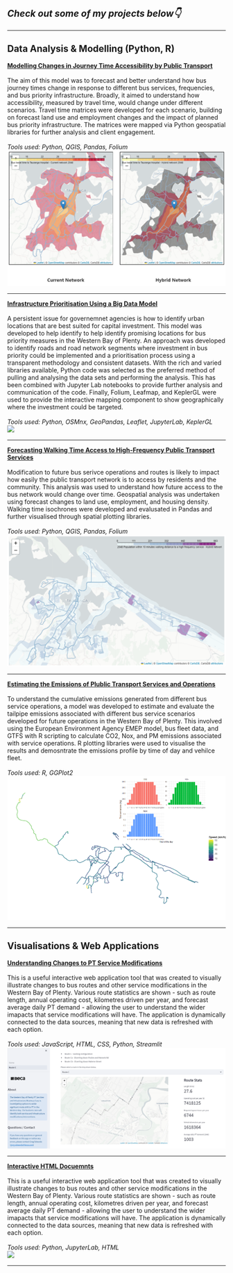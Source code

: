 ## _Check out some of my projects below👇_

---

## Data Analysis & Modelling (Python, R) 

**[Modelling Changes in Journey Time Accessibility by Public Transport](/sample_page)**
<br><br>
The aim of this model was to forecast and better understand how bus journey times change in response to different bus services, frequencies, and bus priority infrastructure. Broadly, it aimed to understand how accessibility, measured by travel time, would change under different scenarios. Travel time matrices were developed for each scenario, building on forecast land use and employment changes and the impact of planned bus priority infrastructure. The matrices were mapped via Python geospatial libraries for further analysis and client engagement.
<br><br>
_Tools used: Python, QGIS, Pandas, Folium_
<br>
<img src="images/accessibility.PNG?raw=true"/>

---
**[Infrastructure Prioritisation Using a Big Data Model](/pdf/sample_presentation.pdf)**
<br><br>
A persistent issue for governemnet agencies is how to identify urban locations that are best suited for capital investment. This model was developed to help identify to help identify promising locations for bus priority measures in the Western Bay of Plenty. An approach was developed to identify roads and road network segments where investment in bus priority could be implemented and a prioritisation process using a transparent methodology and consistent datasets. With the rich and varied libraries available, Python code was selected as the preferred method of pulling and analysing the data sets and performing the analysis. This has been combined with Jupyter Lab notebooks to provide further analysis and communication of the code. Finally, Folium, Leafmap, and KeplerGL were used to provide the interactive mapping component to show geographically where the investment could be targeted.
<br><br>
_Tools used: Python, OSMnx, GeoPandas, Leaflet, JupyterLab, KeplerGL_
<br>
<img src="images/infrastructure.gif?raw=true"/>

---
**[Forecasting Walking Time Access to High-Frequency Public Transport Services](/pdf/sample_presentation.pdf)**
<br><br>
Modification to future bus serivce operations and routes is likely to impact how easily the public transport network is to access by residents and the community. This analysis was used to understand how future access to the bus network would change over time. Geospatial analysis was undertaken using forecast changes to land use, employment, and housing density. Walking time isochrones were developed and evalusated in Pandas and further visualised through spatial plotting libraries.
<br><br>
_Tools used: Python, QGIS, Pandas, Folium_
<br>
<img src="images/walking_time.PNG?raw=true"/>

---
**[Estimating the Emissions of Plublic Transport Services and Operations](http://example.com/)**
<br><br>
To understand the cumulative emissions generated from different bus service operations, a model was developed to estimate and evaluate the tailpipe emissions associated with different bus service scenarios developed for future operations in the Western Bay of Plenty. This involved using the European Environment Agency EMEP model, bus fleet data, and GTFS with R scripting to calculate CO2, Nox, and PM emissions associated with service operations. R plotting libraries were used to visualise the results and demosntrate the emissions profile by time of day and vehilce fleet.
<br><br>
_Tools used: R, GGPlot2_
<br>
<img src="images/Rplot_combined.png?raw=true"/>

---

## Visualisations & Web Applications

**[Understanding Changes to PT Service Modifications](http://example.com/)**
<br><br>
This is a useful interactive web application tool that was created to visually illustrate changes to bus routes and other service modifications in the Western Bay of Plenty. Various route statistics are shown - such as route length, annual operating cost, kilometres driven per year, and forecast average daily PT demand - allowing the user to understand the wider imapacts that service modifications will have. The application is dynamically connected to the data sources, meaning that new data is refreshed with each option. 
<br><br>
_Tools used: JavaScript, HTML, CSS, Python, Streamlit_
<br>
<img src="images/bus_modifications.PNG?raw=true"/>

---
**[Interactive HTML Docuemnts](http://example.com/)**
<br><br>
This is a useful interactive web application tool that was created to visually illustrate changes to bus routes and other service modifications in the Western Bay of Plenty. Various route statistics are shown - such as route length, annual operating cost, kilometres driven per year, and forecast average daily PT demand - allowing the user to understand the wider imapacts that service modifications will have. The application is dynamically connected to the data sources, meaning that new data is refreshed with each option. 
<br><br>
_Tools used: Python, JupyterLab, HTML_
<br>
<img src="images/accessibility.gif?raw=true"/>



---

